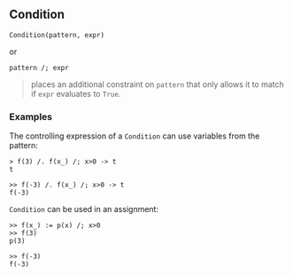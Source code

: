 ## Condition

```
Condition(pattern, expr)
```
or
```
pattern /; expr
```
> places an additional constraint on `pattern` that only allows it to match if `expr` evaluates to `True`.
   
### Examples
The controlling expression of a `Condition` can use variables from the pattern:
```
> f(3) /. f(x_) /; x>0 -> t
t
	 
>> f(-3) /. f(x_) /; x>0 -> t
f(-3)
```

`Condition` can be used in an assignment:
```
>> f(x_) := p(x) /; x>0
>> f(3)
p(3)

>> f(-3)
f(-3)
```
